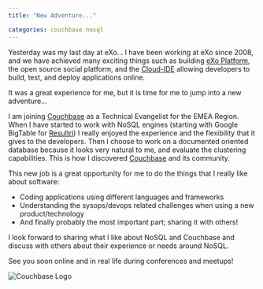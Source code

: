 ```yaml
---
title: "New Adventure..."

categories: couchbase nosql
---
```

Yesterday was my last day at eXo... I have been working at eXo since 2008, and we have achieved many exciting things such as building [eXo Platform](http://www.exoplatform.com/), the open source social platform, and the [Cloud-IDE](http://www.cloud-ide.com/) allowing developers to build, test, and deploy applications online.

It was a great experience for me, but it is time for me to jump into a new adventure...

I am joining [Couchbase](http://www.couchbase.com/)&nbsp;as a Technical Evangelist for the EMEA Region. When I have started to work with NoSQL engines (starting with Google BigTable for [Resultri](http://www.resultri.com/)) I really enjoyed the experience and the flexibility that it gives to the developers. Then I choose to work on a documented oriented database because it looks very natural to me, and evaluate the clustering capabilities.&nbsp;This is how I discovered&nbsp;[Couchbase](http://www.couchbase.com/)&nbsp;and its community.

This new job is a great opportunity for me to do the things that I really like about software:

*   Coding applications using different languages and frameworks
*   Understanding the sysops/devops related challenges when using a new product/technology
*   And finally probably the most important part; sharing it with others!

I look forward to sharing what I like about NoSQL and Couchbase and discuss with others about their experience or needs around NoSQL.&nbsp;


See you soon online and in real life during conferences and meetups!

![Couchbase Logo](http://4.bp.blogspot.com/-jxz50giRSQM/ULnaWxkHkyI/AAAAAAAAAZM/s0y7CFw4jUk/s320/couch-logo-company-page.png)
